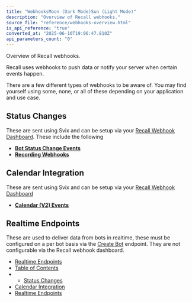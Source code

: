 ```yaml
---
title: "WebhooksMoon (Dark Mode)Sun (Light Mode)"
description: "Overview of Recall webhooks."
source_file: "reference/webhooks-overview.html"
is_api_reference: "true"
converted_at: "2025-06-10T19:06:47.810Z"
api_parameters_count: "0"
---
```

Overview of Recall webhooks.

Recall uses webhooks to push data or notify your server when certain events happen.

There are a few different types of webhooks to be aware of. You may find yourself using some, none, or all of these depending on your application and use case.

## Status Changes

[](#status-changes)

These are sent using Svix and can be setup via your [Recall Webhook Dashboard](https://api.recall.ai/dashboard/webhooks/). These include the following
- **[Bot Status Change Events](/docs/bot-status-change-events.md)**
- **[Recording Webhooks](/docs/recording-webhooks.md)**



## Calendar Integration

[](#calendar-integration)

These are sent using Svix and can be setup via your [Recall Webhook Dashboard](https://api.recall.ai/dashboard/webhooks/)
- **[Calendar (V2) Events](/docs/calendar-v2-webhooks.md)**



## Realtime Endpoints

[](#realtime-endpoints)

These are used to deliver data from bots in realtime, these must be configured on a per bot basis via the [Create Bot](/reference/bot_create.md) endpoint. They are not configurable via the Recall webhook dashboard.
- [Realtime Endpoints](/docs/real-time-endpoints.md)
- [Table of Contents](#)
- -   [Status Changes](#status-changes)
- [Calendar Integration](#calendar-integration)
- [Realtime Endpoints](#realtime-endpoints)
